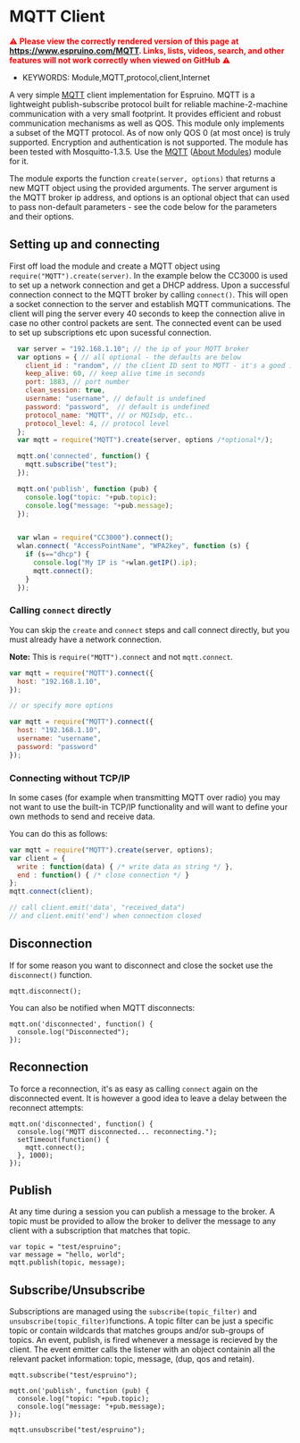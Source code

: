 <!--- Copyright (c) 2014 Lars Toft Jacobsen (boxed.dk), Gordon Williams. See the file LICENSE for copying permission. -->
MQTT Client
===========

<span style="color:red">:warning: **Please view the correctly rendered version of this page at https://www.espruino.com/MQTT. Links, lists, videos, search, and other features will not work correctly when viewed on GitHub** :warning:</span>

* KEYWORDS: Module,MQTT,protocol,client,Internet

A very simple [MQTT](http://mqtt.org/) client implementation for Espruino. MQTT is a lightweight publish-subscribe protocol built for reliable machine-2-machine communication with a very small footprint. It provides efficient and robust communication mechanisms as well as QOS. This module only implements a subset of the MQTT protocol. As of now only QOS 0 (at most once) is truly supported. Encryption and authentication is not supported. The module has been tested with Mosquitto-1.3.5. Use the [MQTT](/modules/MQTT.js) ([About Modules](/Modules)) module for it.

The module exports the function `create(server, options)` that returns a new MQTT object using the provided arguments. The server argument is the MQTT broker ip address, and options is an optional object that can used to pass non-default parameters - see the code below for the parameters and their options.

Setting up and connecting
---------------------------

First off load the module and create a MQTT object using ```require("MQTT").create(server)```. In the example below the CC3000 is used to set up a network connection and get a DHCP address. Upon a successful connection connect to the MQTT broker by calling ```connect()```. This will open a socket connection to the server and establish MQTT communications. The client will ping the server every 40 seconds to keep the connection alive in case no other control packets are sent. The connected event can be used to set up subscriptions etc upon sucessful connection.

```js
  var server = "192.168.1.10"; // the ip of your MQTT broker
  var options = { // all optional - the defaults are below
    client_id : "random", // the client ID sent to MQTT - it's a good idea to define your own static one based on `getSerial()`
    keep_alive: 60, // keep alive time in seconds
    port: 1883, // port number
    clean_session: true,
    username: "username", // default is undefined
    password: "password",  // default is undefined
    protocol_name: "MQTT", // or MQIsdp, etc..
    protocol_level: 4, // protocol level
  };
  var mqtt = require("MQTT").create(server, options /*optional*/);

  mqtt.on('connected', function() {
    mqtt.subscribe("test");
  });

  mqtt.on('publish', function (pub) {
    console.log("topic: "+pub.topic);
    console.log("message: "+pub.message);
  });


  var wlan = require("CC3000").connect();
  wlan.connect( "AccessPointName", "WPA2key", function (s) {
    if (s=="dhcp") {
      console.log("My IP is "+wlan.getIP().ip);
      mqtt.connect();
    }
  });
```

### Calling `connect` directly

You can skip the `create` and `connect` steps and call connect directly,
but you must already have a network connection.

**Note:** This is `require("MQTT").connect` and not `mqtt.connect`.

```js
var mqtt = require("MQTT").connect({
  host: "192.168.1.10",
});

// or specify more options

var mqtt = require("MQTT").connect({
  host: "192.168.1.10",
  username: "username",
  password: "password"
});
```

### Connecting without TCP/IP

In some cases (for example when transmitting MQTT over radio) you may not
want to use the built-in TCP/IP functionality and will want to define your
own methods to send and receive data.

You can do this as follows:

```js
var mqtt = require("MQTT").create(server, options);
var client = {
  write : function(data) { /* write data as string */ },
  end : function() { /* close connection */ }
};
mqtt.connect(client);

// call client.emit('data', "received_data")
// and client.emit('end') when connection closed
```


Disconnection
-------------

If for some reason you want to disconnect and close the socket use the ```disconnect()``` function.

```
mqtt.disconnect();
```

You can also be notified when MQTT disconnects:

```
mqtt.on('disconnected', function() {
  console.log("Disconnected");
});
```

Reconnection
-------------

To force a reconnection, it's as easy as calling `connect` again on the disconnected event. It is however a good idea to leave a delay between the reconnect attempts:

```
mqtt.on('disconnected', function() {
  console.log("MQTT disconnected... reconnecting.");
  setTimeout(function() {
    mqtt.connect();
  }, 1000);
});
```


Publish
-----------

At any time during a session you can publish a message to the broker. A topic must be provided to allow the broker to deliver the message to any client with a subscription that matches that topic.

```
var topic = "test/espruino";
var message = "hello, world";
mqtt.publish(topic, message);
```

Subscribe/Unsubscribe
-----------

Subscriptions are managed using the ```subscribe(topic_filter)``` and ```unsubscribe(topic_filter)```functions. A topic filter can be just a specific topic or contain wildcards that matches groups and/or sub-groups of topics. An event, publish, is fired whenever a message is recieved by the client. The event emitter calls the listener with an object containin all the relevant packet information: topic, message, (dup, qos and retain).

```
mqtt.subscribe("test/espruino");

mqtt.on('publish', function (pub) {
  console.log("topic: "+pub.topic);
  console.log("message: "+pub.message);
});

mqtt.unsubscribe("test/espruino");
```

